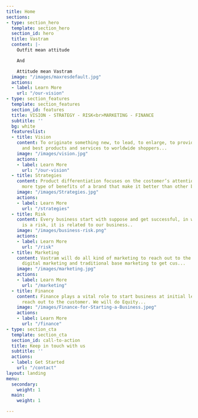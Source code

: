 ```yaml
---
title: Home
sections:
- type: section_hero
  template: section_hero
  section_id: hero
  title: Vastram
  content: |-
    Outfit mean attitude

    And

    Attitude mean Vastram
  image: "/images/maxresdefault.jpg"
  actions:
  - label: Learn More
    url: "/our-vision"
- type: section_features
  template: section_features
  section_id: features
  title: VISION - STRATEGY - RISK<br>MARKETING - FINANCE
  subtitle: ''
  bg: white
  featureslist:
  - title: Vision
    content: To originate something new, to lead, to enlarge, to provide valuable
      and best products and services to worldwide shoppers...
    image: "/images/vision.jpg"
    actions:
    - label: Learn More
      url: "/our-vision"
  - title: Strategies
    content: Product differentiation focuses on the costomer’s attention on one or
      more type of benefits of a brand that make it better than other brands...
    image: "/images/Strategies.jpg"
    actions:
    - label: Learn More
      url: "/strategies"
  - title: Risk
    content: Every business start with suppose and get successful, in which suppose
      is a risk, it is related to our business..
    image: "/images/business-risk.png"
    actions:
    - label: Learn More
      url: "/risk"
  - title: Marketing
    content: Vastram will do all kind of marketing to reach out to the customer like
      digital marketing and traditional base marketing to get cus...
    image: "/images/marketing.jpg"
    actions:
    - label: Learn More
      url: "/marketing"
  - title: Finance
    content: Finance plays a vital role to start business at initial level and to
      reach out to the customer. We will do Equity...
    image: "/images/Finance-for-Starting-a-Business.jpeg"
    actions:
    - label: Learn More
      url: "/finance"
- type: section_cta
  template: section_cta
  section_id: call-to-action
  title: Keep in touch with us
  subtitle: ''
  actions:
  - label: Get Started
    url: "/contact"
layout: landing
menu:
  secondary:
    weight: 1
  main:
    weight: 1

---
```

